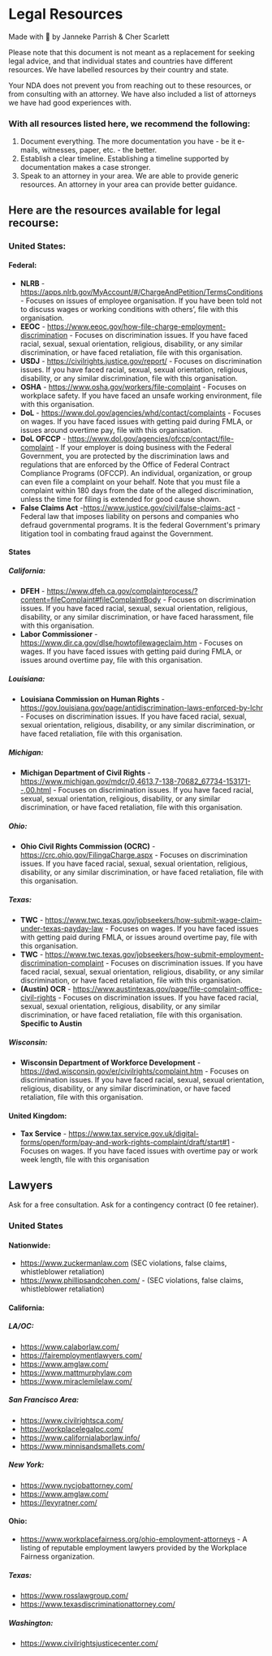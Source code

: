 # Legal Resources

Made with 💜 by Janneke Parrish & Cher Scarlett

Please note that this document is not meant as a replacement for seeking legal advice, and that individual states and countries have different resources. We have labelled resources by their country and state. 

Your NDA does not prevent you from reaching out to these resources, or from consulting with an attorney. We have also included a list of attorneys we have had good experiences with.

### With all resources listed here, we recommend the following:
1. Document everything. The more documentation you have - be it e-mails, witnesses, paper, etc. - the better.
2. Establish a clear timeline. Establishing a timeline supported by documentation makes a case stronger.
3. Speak to an attorney in your area. We are able to provide generic resources. An attorney in your area can provide better guidance.

## Here are the resources available for legal recourse:
### United States:
#### Federal:
- **NLRB** - https://apps.nlrb.gov/MyAccount/#/ChargeAndPetition/TermsConditions - Focuses on issues of employee organisation. If you have been told not to discuss wages or working conditions with others’, file with this organisation.
- **EEOC** - https://www.eeoc.gov/how-file-charge-employment-discrimination - Focuses on discrimination issues. If you have faced racial, sexual, sexual orientation, religious, disability, or any similar discrimination, or have faced retaliation, file with this organisation.
- **USDJ** - https://civilrights.justice.gov/report/ - Focuses on discrimination issues. If you have faced racial, sexual, sexual orientation, religious, disability, or any similar discrimination, file with this organisation.
- **OSHA** - https://www.osha.gov/workers/file-complaint - Focuses on workplace safety. If you have faced an unsafe working environment, file with this organisation.
- **DoL** - https://www.dol.gov/agencies/whd/contact/complaints - Focuses on wages. If you have faced issues with getting paid during FMLA, or issues around overtime pay, file with this organisation.
- **DoL OFCCP** - https://www.dol.gov/agencies/ofccp/contact/file-complaint - If your employer is doing business with the Federal Government, you are protected by the discrimination laws and regulations that are enforced by the Office of Federal Contract Compliance Programs (OFCCP). An individual, organization, or group can even file a complaint on your behalf. Note that you must file a complaint within 180 days from the date of the alleged discrimination, unless the time for filing is extended for good cause shown.
- **False Claims Act** -https://www.justice.gov/civil/false-claims-act - Federal law that imposes liability on persons and companies who defraud governmental programs. It is the federal Government's primary litigation tool in combating fraud against the Government.

#### States
##### California:
- **DFEH** - https://www.dfeh.ca.gov/complaintprocess/?content=fileComplaint#fileComplaintBody -  Focuses on discrimination issues. If you have faced racial, sexual, sexual orientation, religious, disability, or any similar discrimination, or have faced harassment, file with this organisation.
- **Labor Commissioner** - https://www.dir.ca.gov/dlse/howtofilewageclaim.htm - Focuses on wages. If you have faced issues with getting paid during FMLA, or issues around overtime pay, file with this organisation.

##### Louisiana:
- **Louisiana Commission on Human Rights** - https://gov.louisiana.gov/page/antidiscrimination-laws-enforced-by-lchr - Focuses on discrimination issues. If you have faced racial, sexual, sexual orientation, religious, disability, or any similar discrimination, or have faced retaliation, file with this organisation.

##### Michigan:
- **Michigan Department of Civil Rights**  - https://www.michigan.gov/mdcr/0,4613,7-138-70682_67734-153171--,00.html - Focuses on discrimination issues. If you have faced racial, sexual, sexual orientation, religious, disability, or any similar discrimination, or have faced retaliation, file with this organisation.

##### Ohio:
- **Ohio Civil Rights Commission (OCRC)** - https://crc.ohio.gov/FilingaCharge.aspx - Focuses on discrimination issues. If you have faced racial, sexual, sexual orientation, religious, disability, or any similar discrimination, or have faced retaliation, file with this organisation.

##### Texas:
- **TWC** - https://www.twc.texas.gov/jobseekers/how-submit-wage-claim-under-texas-payday-law - Focuses on wages. If you have faced issues with getting paid during FMLA, or issues around overtime pay, file with this organisation.
- **TWC** - https://www.twc.texas.gov/jobseekers/how-submit-employment-discrimination-complaint - Focuses on discrimination issues. If you have faced racial, sexual, sexual orientation, religious, disability, or any similar discrimination, or have faced retaliation, file with this organisation.
- **(Austin) OCR** - https://www.austintexas.gov/page/file-complaint-office-civil-rights - Focuses on discrimination issues. If you have faced racial, sexual, sexual orientation, religious, disability, or any similar discrimination, or have faced retaliation, file with this organisation. **Specific to Austin**

##### Wisconsin:
- **Wisconsin Department of Workforce Development** - https://dwd.wisconsin.gov/er/civilrights/complaint.htm - Focuses on discrimination issues. If you have faced racial, sexual, sexual orientation, religious, disability, or any similar discrimination, or have faced retaliation, file with this organisation.

#### United Kingdom:
- **Tax Service** - https://www.tax.service.gov.uk/digital-forms/open/form/pay-and-work-rights-complaint/draft/start#1 - Focuses on wages. If you have faced issues with overtime pay or work week length, file with this organisation


## Lawyers
Ask for a free consultation. 
Ask for a contingency contract (0 fee retainer).

### United States

#### Nationwide:
- https://www.zuckermanlaw.com (SEC violations, false claims, whistleblower retaliation)
- https://www.phillipsandcohen.com/ - (SEC violations, false claims, whistleblower retaliation)

#### California:
##### LA/OC:
- https://www.calaborlaw.com/
- https://fairemploymentlawyers.com/
- https://www.amglaw.com/
- https://www.mattmurphylaw.com
- https://www.miraclemilelaw.com/

##### San Francisco Area:
- https://www.civilrightsca.com/
- https://workplacelegalpc.com/
- https://www.californialaborlaw.info/
- https://www.minnisandsmallets.com/

##### New York:
- https://www.nycjobattorney.com/
- https://www.amglaw.com/
- https://levyratner.com/

#### Ohio:
- https://www.workplacefairness.org/ohio-employment-attorneys - A listing of reputable employment lawyers provided by the Workplace Fairness organization.

##### Texas:
- https://www.rosslawgroup.com/ 
- https://www.texasdiscriminationattorney.com/

##### Washington:
- https://www.civilrightsjusticecenter.com/
